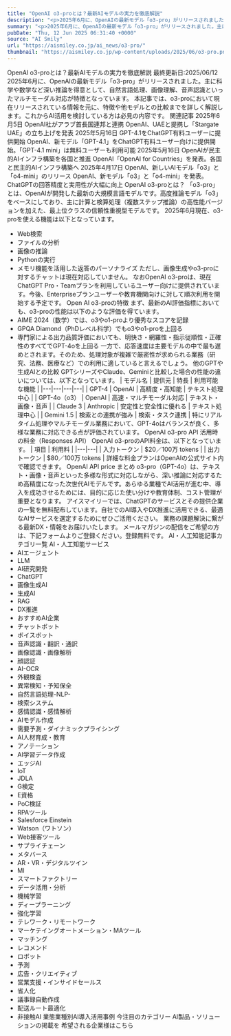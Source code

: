 ```yaml
---
title: "OpenAI o3-proとは？最新AIモデルの実力を徹底解説"
description: "<p>2025年6月に、OpenAIの最新モデル「o3-pro」がリリースされました。主に科学や数学など深い推論を得意として、自然言語処理、画像理解、音声認識といったマルチモーダル対応が特徴となっています。 本記事では、o3- [&#8230;]</p> <p>The post <a href='https://aismiley.co.jp/ai_news/o3-pro/'>OpenAI o3-proとは？最新AIモデルの実力を徹底解説</a> first appeared on <a href='https://aismiley.co.jp'>AIポータルメディアAIsmiley</a>.</p>"
summary: "<p>2025年6月に、OpenAIの最新モデル「o3-pro」がリリースされました。主に科学や数学など深い推論を得意として、自然言語処理、画像理解、音声認識といったマルチモーダル対応が特徴となっています。 本記事では、o3- [&#823"
pubDate: "Thu, 12 Jun 2025 06:31:40 +0000"
source: "AI Smily"
url: "https://aismiley.co.jp/ai_news/o3-pro/"
thumbnail: "https://aismiley.co.jp/wp-content/uploads/2025/06/o3-pro.png"
---
```


OpenAI o3-proとは？最新AIモデルの実力を徹底解説
最終更新日:2025/06/12
2025年6月に、OpenAIの最新モデル「o3-pro」がリリースされました。主に科学や数学など深い推論を得意として、自然言語処理、画像理解、音声認識といったマルチモーダル対応が特徴となっています。
本記事では、o3-proにおいて現在リリースされている情報を元に、特徴や他モデルとの比較までを詳しく解説します。これからAI活用を検討している方は必見の内容です。
関連記事
2025年6月5日
OpenAI社がアラブ首長国連邦と連携
OpenAI、UAEと提携し「Stargate UAE」の立ち上げを発表
2025年5月16日
GPT-4.1をChatGPT有料ユーザーに提供開始
OpenAI、新モデル「GPT-4.1」をChatGPT有料ユーザー向けに提供開始。「GPT-4.1 mini」は無料ユーザーも利用可能
2025年5月16日
OpenAIが民主的AIインフラ構築を各国と推進
OpenAI「OpenAI for Countries」を発表。各国と民主的AIインフラ構築へ
2025年4月17日
OpenAI、新しいAIモデル「o3」と「o4-mini」のリリース
OpenAI、新モデル「o3」と「o4-mini」を発表。ChatGPTの回答精度と実用性が大幅に向上
OpenAI o3-proとは？
「o3-pro」とは、OpenAIが開発した最新の大規模言語モデルです。高度推論モデル「o3」をベースにしており、主に計算と検算処理（複数ステップ推論）の高性能バージョンを加えた、最上位クラスの信頼性重視型モデルです。
2025年6月現在、o3-proを使える機能は以下となっています。
- Web検索
- ファイルの分析
- 画像の推論
- Pythonの実行
- メモリ機能を活用した返答のパーソナライズ
ただし、画像生成やo3-proに対するチャットは現在対応していません。
なおOpenAI o3-proは、現在ChatGPT Pro・Teamプランを利用しているユーザー向けに提供されています。今後、Enterpriseプランユーザーや教育機関向けに対して順次利用を開始する予定です。
Open AI o3-proの特徴
まず、最新のAI評価指標においても、o3-proの性能は以下のような評価を得ています。
- AIME 2024（数学）では、o3やo1-proより優秀なスコアを記録
- GPQA Diamond（PhDレベル科学）でもo3やo1-proを上回る
- 専門家による出力品質評価においても、明快さ・網羅性・指示従順性・正確性のすべてでGPT-4oを上回る
一方で、応答速度は主要モデルの中で最も遅めとされます。そのため、処理対象が複雑で厳密性が求められる業務（研究、法務、医療など）での利用に適していると言えるでしょう。
他のGPTや生成AIとの比較
GPTシリーズやClaude、Geminiと比較した場合の性能の違いについては、以下となっています。
| モデル名 | 提供元 | 特長 | 利用可能な機能 |
|---|---|---|---|
| GPT-4 | OpenAI | 高精度・高知能 | テキスト処理中心 |
| GPT-4o（o3） | OpenAI | 高速・マルチモーダル対応 | テキスト・画像・音声 |
| Claude 3 | Anthropic | 安定性と安全性に優れる | テキスト処理中心 |
| Gemini 1.5 | 検索との連携が強み | 検索・タスク連携 |
特にリアルタイム処理やマルチモーダル業務において、GPT-4oはバランスが良く、多様な業務に対応できる点が評価されています。
OpenAI o3-pro API 活用時の料金（Responses API）
OpenAI o3-proのAPI料金は、以下となっています。
| 項目 | 利用料 |
|---|---|
| 入力トークン | $20／100万 tokens |
| 出力トークン | $80／100万 tokens |
詳細な料金プランはOpenAIの公式サイト内で確認できます。
OpenAI API price
まとめ
o3-pro（GPT-4o）は、テキスト・画像・音声といった多様な形式に対応しながら、深い推論に対応するため高精度になった次世代AIモデルです。あらゆる業種でAI活用が進む中、導入を成功させるためには、目的に応じた使い分けや教育体制、コスト管理が重要となります。
アイスマイリーでは、ChatGPTのサービスとその提供企業の一覧を無料配布しています。自社でのAI導入やDX推進に活用できる、最適なAIサービスを選定するためにぜひご活用ください。
業務の課題解決に繋がる最新DX・情報をお届けいたします。
メールマガジンの配信をご希望の方は、下記フォームよりご登録ください。登録無料です。
AI・人工知能記事カテゴリ一覧
AI・人工知能サービス
- AIエージェント
- LLM
- AI研究開発
- ChatGPT
- 画像生成AI
- 生成AI
- RAG
- DX推進
- おすすめAI企業
- チャットボット
- ボイスボット
- 音声認識・翻訳・通訳
- 画像認識・画像解析
- 顔認証
- AI-OCR
- 外観検査
- 異常検知・予知保全
- 自然言語処理-NLP-
- 検索システム
- 感情認識・感情解析
- AIモデル作成
- 需要予測・ダイナミックプライシング
- AI人材育成・教育
- アノテーション
- AI学習データ作成
- エッジAI
- IoT
- JDLA
- G検定
- E資格
- PoC検証
- RPAツール
- Salesforce Einstein
- Watson（ワトソン）
- Web接客ツール
- サプライチェーン
- メタバース
- AR・VR・デジタルツイン
- MI
- スマートファクトリー
- データ活用・分析
- 機械学習
- ディープラーニング
- 強化学習
- テレワーク・リモートワーク
- マーケテイングオートメーション・MAツール
- マッチング
- レコメンド
- ロボット
- 予測
- 広告・クリエイティブ
- 営業支援・インサイドセールス
- 省人化
- 議事録自動作成
- 配送ルート最適化
- 非接触AI
業態業種別AI導入活用事例
今注目のカテゴリー
AI製品・ソリューションの掲載を
希望される企業様はこちら
